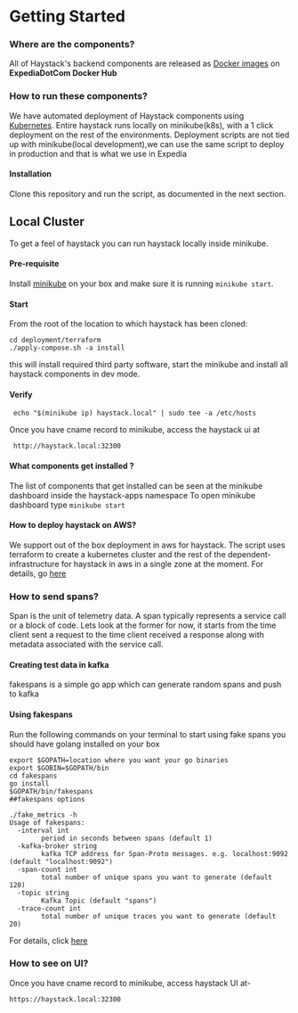 # Getting Started

### Where are the components?

All of Haystack's backend components are released as [Docker images](https://expediadotcom.github.io/haystack/deployment/sub_systems.html) on **ExpediaDotCom Docker Hub**

### How to run these components?

We have automated deployment of Haystack components using [Kubernetes](github.com/jaegertracing/jaeger-kubernetes). Entire haystack runs locally on minikube(k8s), with a 1 click deployment on the rest of the environments. Deployment scripts are not tied up with minikube(local development),we can use the same script to deploy in production and that is what we use in Expedia

#### Installation

Clone this repository and run the script, as documented in the next section.

## Local Cluster
To get a feel of haystack you can run haystack locally inside minikube.

#### Pre-requisite 
Install [minikube](https://kubernetes.io/docs/tasks/tools/install-minikube/) on your box and make sure it is running `minikube start`.

#### Start
From the root of the location to which haystack has been cloned:
```
cd deployment/terraform
./apply-compose.sh -a install
```
this will install required third party software, start the minikube and install all haystack components in dev mode.

#### Verify
```
 echo "$(minikube ip) haystack.local" | sudo tee -a /etc/hosts
```
Once you have cname record to minikube, access the haystack ui at 
```
 http://haystack.local:32300
 ```
 
#### What components get installed ?

The list of components that get installed can be seen at the minikube dashboard inside the haystack-apps namespace 
To open minikube dashboard type `minikube start` 


#### How to deploy haystack on AWS?

We support out of the box deployment in aws for haystack. The script uses terraform to create a kubernetes cluster and the rest of the dependent-infrastructure for haystack in aws in a single zone at the moment.
For details, go [here](https://github.com/ExpediaDotCom/haystack/tree/master/deployment)

### How to send spans?

Span is the unit of telemetry data. A span typically represents a service call or a block of code. Lets look at the former for now, it starts from the time client sent a request to the time client received a response along with metadata associated with the service call.

#### Creating test data in kafka

fakespans is a simple go app which can generate random spans and push to kafka

#### Using fakespans

Run the following commands on your terminal to start using fake spans you should have golang installed on your box
```
export $GOPATH=location where you want your go binaries
export $GOBIN=$GOPATH/bin
cd fakespans
go install
$GOPATH/bin/fakespans
##fakespans options

./fake_metrics -h
Usage of fakespans:
  -interval int
        period in seconds between spans (default 1)
  -kafka-broker string
        kafka TCP address for Span-Proto messages. e.g. localhost:9092 (default "localhost:9092")
  -span-count int
        total number of unique spans you want to generate (default 120)
  -topic string
        Kafka Topic (default "spans")
  -trace-count int
        total number of unique traces you want to generate (default 20)
```

For details, click [here](https://github.com/ExpediaDotCom/haystack-idl)

### How to see on UI?

Once you have cname record to minikube, access haystack UI at-

 ```
 https://haystack.local:32300
 ```
